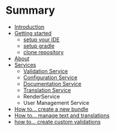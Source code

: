 # Summary

* [Introduction](README.md)
* [Getting started](getting_started.md)
   * [setup your IDE](setup_your_ide.md)
   * [setup gradle](setup_gradle.md)
   * [clone repository](clone_skysail_framework_repository.md)
* [About](about.md)
* [Services](services.md)
   * [Validation Service](validation_service.md)
   * [Configuration Service](configuration_service.md)
   * [Documentation Service](documentation_service.md)
   * [Translation Service](translation_service.md)
   * RenderService
   * User Management Service
* [How to... create a new bundle](how_to_create_a_new_bundle.md)
* [How to... manage text and translations](how_to_manage_text_and_translations.md)
* [how to... create custom validations](how_to_create_custom_validations.md)


